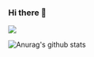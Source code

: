 ### Hi there 👋
<a href="https://github.com/williamtrindade/williamtrindade">
  <img align="center" src="https://github-readme-stats.vercel.app/api/top-langs/?username=williamtrindade&hide=java,html&title_color=ffffff&text_color=c9cacc&icon_color=2bbc8a&bg_color=1d1f21" />
</a>  


![Anurag's github stats](https://github-readme-stats.vercel.app/api?username=williamtrindade&show_icons=true&theme=radical)
